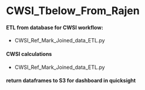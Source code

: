 # CWSI_Tbelow_From_Rajen

#### ETL from database for CWSI workflow: 
- CWSI_Ref_Mark_Joined_data_ETL.py
#### CWSI calculations 
- CWSI_Ref_Mark_Joined_data_ETL.py
#### return dataframes to S3 for dashboard in quicksight
